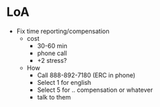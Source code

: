 # LoA

  - Fix time reporting/compensation
    - cost
      - 30-60 min
      - phone call
      - +2 stress?
    - How
      - Call 888-892-7180 (ERC in phone)
      - Select 1 for english
      - Select 5 for .. compensation or whatever
      - talk to them
